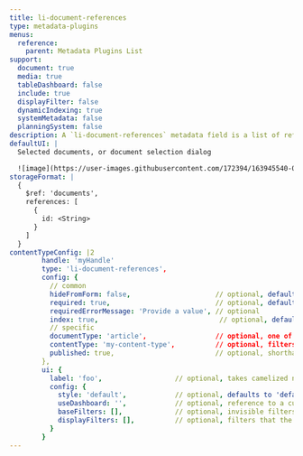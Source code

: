 ```yaml
---
title: li-document-references
type: metadata-plugins
menus:
  reference:
    parent: Metadata Plugins List
support:
  document: true
  media: true
  tableDashboard: false
  include: true
  displayFilter: false
  dynamicIndexing: true
  systemMetadata: false
  planningSystem: false
description: A `li-document-references` metadata field is a list of references to other documents. A Document Selection Dialog is shown, based on shorthand queries and `useDashboard` to select documents.
defaultUI: |
  Selected documents, or document selection dialog

  ![image](https://user-images.githubusercontent.com/172394/163945540-02557891-ee21-42c5-a03e-4bfb1723e228.png)
storageFormat: |
  {
    $ref: 'documents',
    references: [
      {
        id: <String>
      }
    ]
  }
contentTypeConfig: |2
        handle: 'myHandle'
        type: 'li-document-references',
        config: {
          // common
          hideFromForm: false,                     // optional, default: false
          required: true,                          // optional, default: false
          requiredErrorMessage: 'Provide a value', // optional
          index: true,                              // optional, default: false. {{< added-in "release-2023-07" >}}
          // specific
          documentType: 'article',                 // optional, one of article, page, data-record
          contentType: 'my-content-type',          // optional, filters the document selection
          published: true,                         // optional, shorthand for publication displayFilter, default: false
        },
        ui: {
          label: 'foo',                  // optional, takes camelized name otherwise
          config: {
            style: 'default',            // optional, defaults to 'default'. Other options: 'teaser'
            useDashboard: '',            // optional, reference to a custom dashboard
            baseFilters: [],             // optional, invisible filters and applied to every search (including the default result list)
            displayFilters: [],          // optional, filters that the user can set in the UI (below the search input)
          }
        }
---
```


